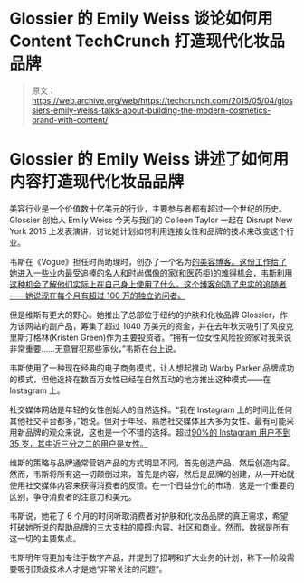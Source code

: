 # Glossier 的 Emily Weiss 谈论如何用 Content TechCrunch 打造现代化妆品品牌

> 原文：<https://web.archive.org/web/https://techcrunch.com/2015/05/04/glossiers-emily-weiss-talks-about-building-the-modern-cosmetics-brand-with-content/>

# Glossier 的 Emily Weiss 讲述了如何用内容打造现代化妆品品牌

美容行业是一个价值数十亿美元的行业，主要参与者都有超过一个世纪的历史。Glossier 创始人 Emily Weiss 今天与我们的 Colleen Taylor 一起在 Disrupt New York 2015 上发表演讲，讨论她计划如何利用连接女性和品牌的技术来改变这个行业。

韦斯在《Vogue》担任时尚助理时，创办了一个名为[的美容博客。这份工作给了她进入一些业内最受追捧的名人和时尚偶像的家(和医药柜)的难得机会，韦斯利用这种机会了解他们实际上在自己身上使用了什么。这个博客创造了忠实的追随者——她说现在每个月有超过 100 万的独立访问者。](https://web.archive.org/web/20221210034609/http://intothegloss.com/)

但是维斯有更大的野心。她推出了总部位于纽约的护肤和化妆品牌 Glossier，作为该网站的副产品，筹集了超过 1040 万美元的资金，并在去年秋天吸引了风投克里斯汀格林(Kristen Green)作为主要投资者。“拥有一位女性风险投资家对我来说非常重要……无意冒犯那些家伙，”韦斯在台上说。

韦斯使用了一种现在经典的电子商务模式，让人想起推动 Warby Parker 品牌成功的模式，但他选择在数百万女性已经在自然互动的地方推出这种模式——在 Instagram 上。

社交媒体网站是年轻的女性创始人的自然选择。“我在 Instagram 上的时间比任何其他社交平台都多，”她说。但对于年轻、熟悉社交媒体且大多为女性、最有可能采用新品牌的观众来说，这也是一个不错的选择。超过[90%的 Instagram 用户不到 35 岁，其中近三分之二的用户是女性。](https://web.archive.org/web/20221210034609/http://www.businessinsider.com/instagram-demographics-2013-12)

维斯的策略与品牌通常营销产品的方式明显不同，首先创造产品，然后创造内容。然而，韦斯将所有这一切颠倒过来，首先是内容，然后是品牌的创建，从一开始就使用社交媒体内容来获得消费者的反馈。在一个日益分化的市场，这是一个重要的区别，争夺消费者的注意力和美元。

韦斯说，她花了 6 个月的时间听取消费者对护肤和化妆品品牌的真正需求，希望打破她所说的帮助品牌的三大支柱的障碍:内容、社区和商业。然而，数据是所有这一切的主要焦点。

韦斯明年将更加专注于数字产品，并提到了招聘和扩大业务的计划，称下一阶段需要吸引顶级技术人才是她“非常关注的问题”。